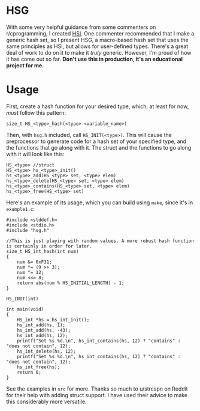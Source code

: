 # HSG
With some very helpful guidance from some commenters on r/cprogramming, I created [HSI](https://github.com/cello-ben/HSI). One commenter recommended that I make a generic hash set, so I present HSG, a macro-based hash set that uses the same principles as HSI, but allows for user-defined types. There's a great deal of work to do on it to make it *truly* generic. However, I'm proud of how it has come out so far. **Don't use this in production, it's an educational project for me.**

# Usage
First, create a hash function for your desired type, which, at least for now, *must* follow this pattern:
```
size_t HS_<type>_hash(<type> <variable_name>)
```

Then, with `hsg.h` included, call `HS_INIT(<type>)`. This will cause the preprocessor to generate code for a hash set of your specified type, and the functions that go along with it. The struct and the functions to go along with it will look like this:
```
HS_<type> //struct
HS_<type> hs_<type>_init()
hs_<type>_add(HS_<type> set, <type> elem)
hs_<type>_delete(HS_<type> set, <type> elem)
hs_<type>_contains(HS_<type> set, <type> elem)
hs_<type>_free(HS_<type> set)
```
Here's an example of its usage, which you can build using `make`, since it's in `example1.c`:
```
#include <stddef.h>
#include <stdio.h>
#include "hsg.h"

//This is just playing with random values. A more robust hash function is certainly in order for later.
size_t HS_int_hash(int num)
{
    num &= 0xF31;
    num *= (9 >> 3);
    num ^= 12;
    num <<= 8;
    return abs(num % HS_INITIAL_LENGTH) - 1;
}

HS_INIT(int)

int main(void)
{
    HS_int *hs = hs_int_init();
    hs_int_add(hs, 1);
    hs_int_add(hs, -43);
    hs_int_add(hs, 12);
    printf("Set %s %d.\n", hs_int_contains(hs, 12) ? "contains" : "does not contain", 12);
    hs_int_delete(hs, 12);
    printf("Set %s %d.\n", hs_int_contains(hs, 12) ? "contains" : "does not contain", 12);
    hs_int_free(hs);
    return 0;
}
```

See the examples in `src` for more. Thanks so much to u/strcspn on Reddit for their help with adding struct support. I have used their advice to make this considerably more versatile.